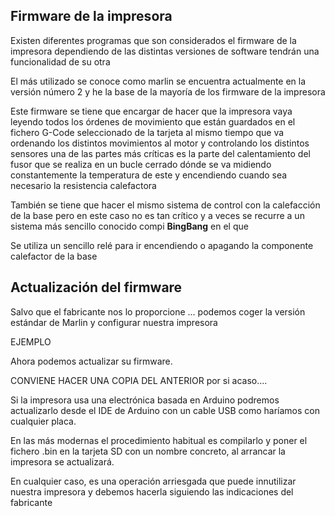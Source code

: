 ## Firmware de la impresora


Existen diferentes programas que son considerados el firmware de la impresora dependiendo de las distintas versiones de software tendrán una funcionalidad de su otra

El más utilizado se conoce como marlin se encuentra actualmente en la versión número 2 y he la base de la mayoría de los firmware de la impresora

Este firmware se tiene que encargar de hacer que la impresora vaya leyendo todos los órdenes de movimiento que están guardados en el fichero G-Code seleccionado de la tarjeta al mismo tiempo que va ordenando los distintos movimientos al motor y controlando los distintos sensores una de las partes más críticas es la parte del calentamiento del fusor que se realiza en un bucle cerrado dónde se va midiendo constantemente la temperatura de este y encendiendo cuando sea necesario la resistencia calefactora


También se tiene que hacer el mismo sistema de control con la calefacción de la base pero en este caso no es tan crítico y a veces se recurre a un sistema más sencillo conocido compi **BingBang** en el que

Se utiliza un sencillo relé para ir encendiendo o apagando la componente calefactor de la base

## Actualización del firmware

Salvo que el fabricante nos lo proporcione ... podemos coger la versión estándar de Marlin y configurar nuestra impresora

EJEMPLO

Ahora podemos  actualizar su firmware.

CONVIENE HACER UNA COPIA DEL ANTERIOR por si acaso....


Si la impresora usa una electrónica basada en Arduino podremos actualizarlo desde el IDE de Arduino con un cable USB como haríamos con cualquier placa.

En las más modernas el procedimiento habitual es compilarlo y poner el fichero .bin en la tarjeta SD con un nombre concreto, al arrancar la impresora se actualizará.

En cualquier caso, es una operación arriesgada que puede innutilizar nuestra impresora y debemos hacerla siguiendo las indicaciones del fabricante